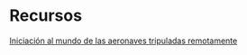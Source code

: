 # Recursos

[Iniciación al mundo de las aeronaves tripuladas remotamente](https://miriadax.net/web/iniciacion-al-mundo-de-las-aeronaves-tripuladas-en-remoto-drones-)
